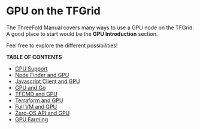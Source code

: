 <h1>GPU on the TFGrid</h1>

The ThreeFold Manual covers many ways to use a GPU node on the TFGrid. A good place to start would be the **GPU Introduction** section.

Feel free to explore the different possibilities!

**TABLE OF CONTENTS**

- [GPU Support](./gpu.md)
- [Node Finder and GPU](../../dashboard/deploy/node_finder.md#gpu-support)
- [Javascript Client and GPU](../../developers/javascript/grid3_javascript_gpu_support.md)
- [GPU and Go](../../developers/go/grid3_go_gpu.md)
- [TFCMD and GPU](../../developers/tfcmd/tfcmd_vm.md#deploy-a-vm-with-gpu)
- [Terraform and GPU](../terraform/terraform_gpu_support.md)
- [Full VM and GPU](../../dashboard/solutions/fullVm.md)
- [Zero-OS API and GPU](../../developers/internals/zos/manual/api.md#gpus)
- [GPU Farming](../../farmers/3node_building/gpu_farming.md)